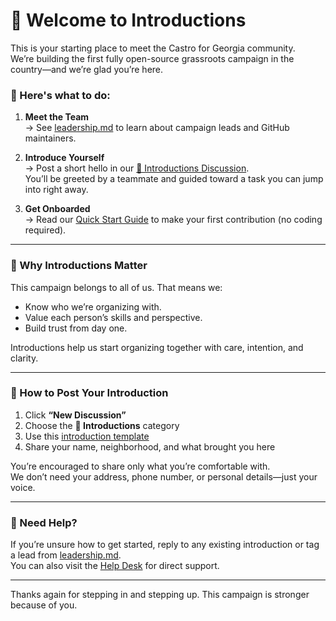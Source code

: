 # 👋 Welcome to Introductions

This is your starting place to meet the Castro for Georgia community.  
We’re building the first fully open-source grassroots campaign in the country—and we’re glad you’re here.

### 🧭 Here's what to do:

1. **Meet the Team**  
   → See [leadership.md](./leadership.md) to learn about campaign leads and GitHub maintainers.

2. **Introduce Yourself**  
   → Post a short hello in our [👋 Introductions Discussion](https://github.com/CastroForGeorgia/campaign/discussions/categories/introductions).  
   You’ll be greeted by a teammate and guided toward a task you can jump into right away.

3. **Get Onboarded**  
   → Read our [Quick Start Guide](../get-involved/quick-start-guide.md) to make your first contribution (no coding required).

---

### 💬 Why Introductions Matter

This campaign belongs to all of us. That means we:
- Know who we’re organizing with.
- Value each person’s skills and perspective.
- Build trust from day one.

Introductions help us start organizing together with care, intention, and clarity.

---

### 📝 How to Post Your Introduction

1. Click **“New Discussion”**  
2. Choose the **👋 Introductions** category  
3. Use this [introduction template](./example-introduction.md)  
4. Share your name, neighborhood, and what brought you here

You’re encouraged to share only what you’re comfortable with.  
We don’t need your address, phone number, or personal details—just your voice.

---

### 🛟 Need Help?

If you’re unsure how to get started, reply to any existing introduction or tag a lead from [leadership.md](./leadership.md).  
You can also visit the [Help Desk](https://github.com/CastroForGeorgia/campaign/discussions/categories/help-desk) for direct support.

---

Thanks again for stepping in and stepping up. This campaign is stronger because of you.

